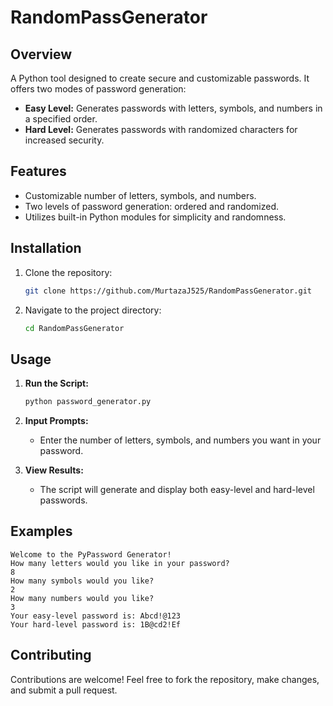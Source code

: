 
# RandomPassGenerator

## Overview
A Python tool designed to create secure and customizable passwords. It offers two modes of password generation:
- **Easy Level:** Generates passwords with letters, symbols, and numbers in a specified order.
- **Hard Level:** Generates passwords with randomized characters for increased security.

## Features
- Customizable number of letters, symbols, and numbers.
- Two levels of password generation: ordered and randomized.
- Utilizes built-in Python modules for simplicity and randomness.

## Installation
1. Clone the repository:
   ```bash
   git clone https://github.com/MurtazaJ525/RandomPassGenerator.git
   ```
2. Navigate to the project directory:
   ```bash
   cd RandomPassGenerator
   ```

## Usage
1. **Run the Script:**
   ```bash
   python password_generator.py
   ```
2. **Input Prompts:**
   - Enter the number of letters, symbols, and numbers you want in your password.

3. **View Results:**
   - The script will generate and display both easy-level and hard-level passwords.

## Examples
```
Welcome to the PyPassword Generator!
How many letters would you like in your password?
8
How many symbols would you like?
2
How many numbers would you like?
3
Your easy-level password is: Abcd!@123
Your hard-level password is: 1B@cd2!Ef
```

## Contributing
Contributions are welcome! Feel free to fork the repository, make changes, and submit a pull request.

